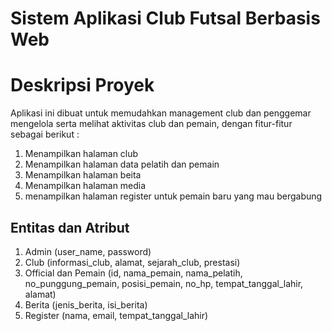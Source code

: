 # Sistem Aplikasi Club Futsal Berbasis Web

# Deskripsi Proyek
Aplikasi ini dibuat untuk memudahkan management club dan penggemar mengelola serta melihat aktivitas club dan pemain, dengan fitur-fitur sebagai berikut :
1. Menampilkan halaman club 
2. Menampilkan halaman data pelatih dan pemain 
3. Menampilkan halaman beita
4. Menampilkan halaman media
5. menampilkan halaman register untuk pemain baru yang mau bergabung


## Entitas dan Atribut
1. Admin (user_name, password)
2. Club (informasi_club, alamat, sejarah_club, prestasi)
3. Official dan Pemain (id, nama_pemain, nama_pelatih, no_punggung_pemain, posisi_pemain, no_hp, tempat_tanggal_lahir, alamat)
4. Berita (jenis_berita, isi_berita)
5. Register (nama, email, tempat_tanggal_lahir)

